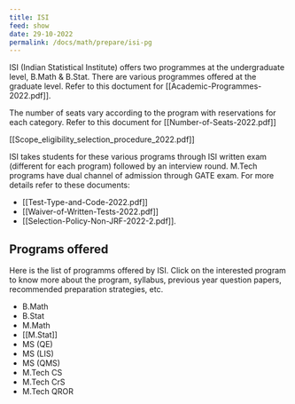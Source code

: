 ```yaml
---
title: ISI
feed: show
date: 29-10-2022
permalink: /docs/math/prepare/isi-pg
---
```


ISI (Indian Statistical Institute) offers two programmes at the undergraduate level, B.Math & B.Stat. There are various programmes offered at the graduate level. Refer to this doctument for [[Academic-Programmes-2022.pdf]].

The number of seats vary according to the program with reservations for each category. Refer to this document for [[Number-of-Seats-2022.pdf]]

[[Scope_eligibility_selection_procedure_2022.pdf]]

ISI takes students for these various programs through ISI written exam (different for each program) followed by an interview round. M.Tech programs have dual channel of admission through GATE exam. For more details refer to these documents:
- [[Test-Type-and-Code-2022.pdf]]
- [[Waiver-of-Written-Tests-2022.pdf]] 
- [[Selection-Policy-Non-JRF-2022-2.pdf]].

## Programs offered
Here is the list of programms offered by ISI. Click on the interested program to know more about the program, syllabus, previous year question papers, recommended preparation strategies, etc.

- B.Math
- B.Stat
- M.Math
- [[M.Stat]]
- MS (QE)
- MS (LIS)
- MS (QMS)
- M.Tech CS
- M.Tech CrS
- M.Tech QROR